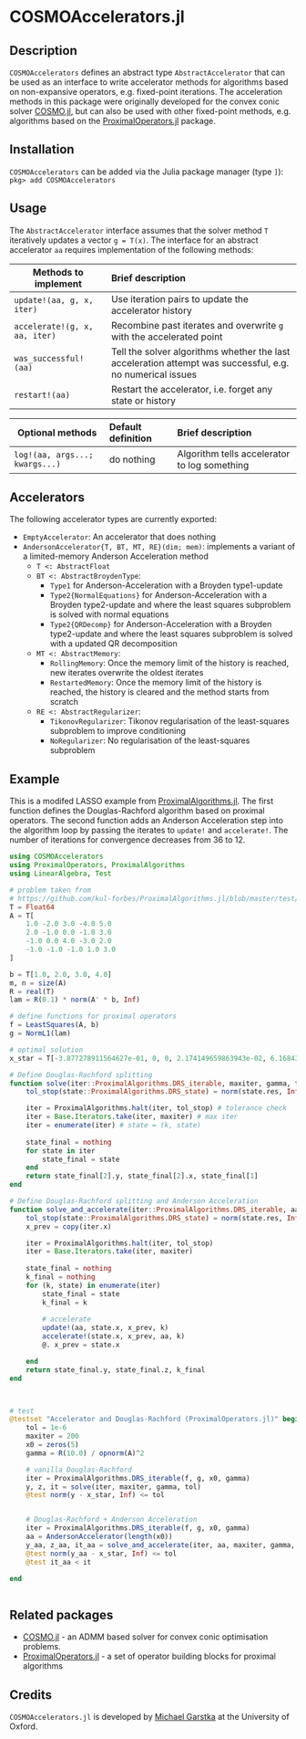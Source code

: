 # COSMOAccelerators.jl

## Description
`COSMOAccelerators` defines an abstract type `AbstractAccelerator` that can be used as an interface to write accelerator methods for algorithms based on non-expansive operators, e.g. fixed-point iterations. 
The acceleration methods in this package were originally developed for the convex conic solver [COSMO.jl](https://github.com/oxfordcontrol/COSMO.jl), but can also be used with other fixed-point methods, e.g. algorithms based on the [ProximalOperators.jl](https://github.com/kul-forbes/ProximalOperators.jl) package.

## Installation

`COSMOAccelerators` can be added via the Julia package manager (type `]`): `pkg> add COSMOAccelerators`

## Usage
The `AbstractAccelerator` interface assumes that the solver method `T` iteratively updates a vector `g = T(x)`. The interface for an abstract accelerator `aa` requires implementation of the following methods:

| Methods to implement        | Brief description           |  
| ------------- |:-------------| 
| `update!(aa, g, x, iter)`      | Use iteration pairs to update the accelerator history | 
| `accelerate!(g, x, aa, iter)`     | Recombine past iterates and overwrite `g` with the accelerated point      |  
| `was_successful!(aa)` |  Tell the solver algorithms whether the last acceleration attempt was successful, e.g. no numerical issues   |
| `restart!(aa)` |        Restart the accelerator, i.e. forget any state or history |


| Optional methods        | Default definition | Brief description           |  
| ------------- |:-------------| :-------------|
| `log!(aa, args...; kwargs...)` |  do nothing     |  Algorithm tells accelerator to log something |

## Accelerators
The following accelerator types are currently exported:

- `EmptyAccelerator`: An accelerator that does nothing
- `AndersonAccelerator{T, BT, MT, RE}(dim; mem)`: implements a variant of a limited-memory Anderson Acceleration method
  - `T <: AbstractFloat`
  - `BT <: AbstractBroydenType`:
    - `Type1` for Anderson-Acceleration with a Broyden type1-update
    - `Type2{NormalEquations}` for Anderson-Acceleration with a Broyden type2-update and where the least squares subproblem is solved with normal equations
    - `Type2{QRDecomp}` for Anderson-Acceleration with a Broyden type2-update and where the least squares subproblem is solved with a updated QR decomposition
  - `MT <: AbstractMemory`:
    - `RollingMemory`: Once the memory limit of the history is reached, new iterates overwrite the oldest iterates
    - `RestartedMemory`: Once the memory limit of the history is reached, the history is cleared and the method starts from scratch
  - `RE <: AbstractRegularizer`:
    - `TikonovRegularizer`: Tikonov regularisation of the least-squares subproblem to improve conditioning 
    - `NoRegularizer`: No regularisation of the least-squares subproblem 

## Example
This is a modifed LASSO example from [ProximalAlgorithms.jl](https://github.com/kul-forbes/ProximalAlgorithms.jl/blob/master/test/problems/test_lasso_small.jl).
The first function defines the Douglas-Rachford algorithm based on proximal operators.
The second function adds an Anderson Acceleration step into the algorithm loop by passing the iterates to `update!` and `accelerate!`. The number of iterations for convergence decreases from 36 to 12.
```julia
using COSMOAccelerators 
using ProximalOperators, ProximalAlgorithms
using LinearAlgebra, Test

# problem taken from 
# https://github.com/kul-forbes/ProximalAlgorithms.jl/blob/master/test/problems/test_lasso_small.jl
T = Float64
A = T[
    1.0 -2.0 3.0 -4.0 5.0
    2.0 -1.0 0.0 -1.0 3.0
    -1.0 0.0 4.0 -3.0 2.0
    -1.0 -1.0 -1.0 1.0 3.0
]

b = T[1.0, 2.0, 3.0, 4.0]
m, n = size(A)
R = real(T)
lam = R(0.1) * norm(A' * b, Inf)

# define functions for proximal operators
f = LeastSquares(A, b)
g = NormL1(lam)

# optimal solution 
x_star = T[-3.877278911564627e-01, 0, 0, 2.174149659863943e-02, 6.168435374149660e-01]

# Define Douglas-Rachford splitting
function solve(iter::ProximalAlgorithms.DRS_iterable, maxiter, gamma, tol)
    tol_stop(state::ProximalAlgorithms.DRS_state) = norm(state.res, Inf) / gamma <= tol

    iter = ProximalAlgorithms.halt(iter, tol_stop) # tolerance check
    iter = Base.Iterators.take(iter, maxiter) # max iter
    iter = enumerate(iter) # state = (k, state)
    
    state_final = nothing
    for state in iter
        state_final = state
    end
    return state_final[2].y, state_final[2].x, state_final[1]
end

# Define Douglas-Rachford splitting and Anderson Acceleration
function solve_and_accelerate(iter::ProximalAlgorithms.DRS_iterable, aa::AndersonAccelerator, maxiter, gamma, tol)
    tol_stop(state::ProximalAlgorithms.DRS_state) = norm(state.res, Inf) / gamma <= tol
    x_prev = copy(iter.x)

    iter = ProximalAlgorithms.halt(iter, tol_stop)
    iter = Base.Iterators.take(iter, maxiter) 
    
    state_final = nothing
    k_final = nothing
    for (k, state) in enumerate(iter)
        state_final = state
        k_final = k
    
        # accelerate
        update!(aa, state.x, x_prev, k)
        accelerate!(state.x, x_prev, aa, k)
        @. x_prev = state.x

    end
    return state_final.y, state_final.z, k_final
end



# test
@testset "Accelerator and Douglas-Rachford (ProximalOperators.jl)" begin
    tol = 1e-6
    maxiter = 200
    x0 = zeros(5)
    gamma = R(10.0) / opnorm(A)^2

    # vanilla Douglas-Rachford
    iter = ProximalAlgorithms.DRS_iterable(f, g, x0, gamma)
    y, z, it = solve(iter, maxiter, gamma, tol)
    @test norm(y - x_star, Inf) <= tol


    # Douglas-Rachford + Anderson Acceleration
    iter = ProximalAlgorithms.DRS_iterable(f, g, x0, gamma)
    aa = AndersonAccelerator(length(x0))
    y_aa, z_aa, it_aa = solve_and_accelerate(iter, aa, maxiter, gamma, tol)
    @test norm(y_aa - x_star, Inf) <= tol
    @test it_aa < it 

end



```

## Related packages
- [COSMO.jl](https://github.com/oxfordcontrol/COSMO.jl) - an ADMM based solver for convex conic optimisation problems.
- [ProximalOperators.jl](https://github.com/kul-forbes/ProximalOperators.jl) - a set of operator building blocks for proximal algorithms

## Credits
`COSMOAccelerators.jl` is developed by [Michael Garstka](www.migarstka.com) at the University of Oxford.

